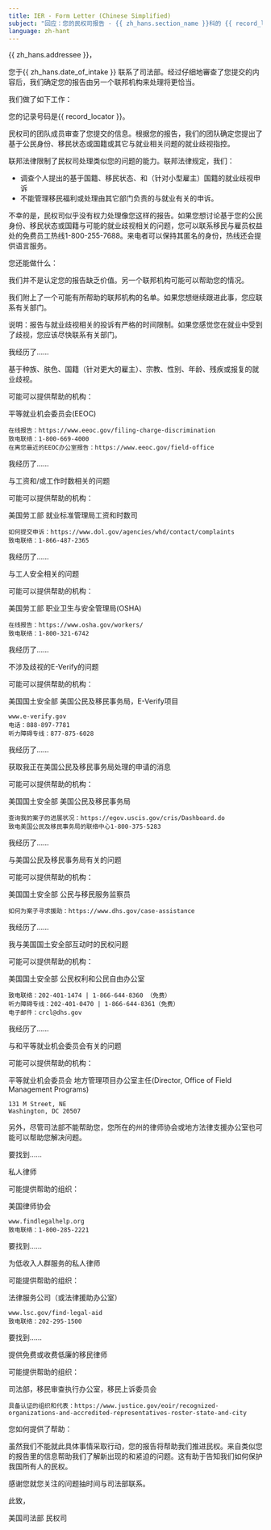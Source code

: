 ```yaml
---
title: IER - Form Letter (Chinese Simplified)
subject: "回应：您的民权司报告 - {{ zh_hans.section_name }}科的 {{ record_locator }}"
language: zh-hant
---
```

{{ zh_hans.addressee }}，

您于{{ zh_hans.date_of_intake }} 联系了司法部。经过仔细地審查了您提交的内容后，我们确定您的报告由另一个联邦机构来处理将更恰当。


我们做了如下工作：

您的记录号码是{{ record_locator }}。

民权司的团队成员审查了您提交的信息。根据您的报告，我们的团队确定您提出了基于公民身份、移民状态或国籍或其它与就业相关问题的就业歧视指控。

联邦法律限制了民权司处理类似您的问题的能力。联邦法律规定，我们：

  - 调查个人提出的基于国籍、移民状态、和（针对小型雇主）国籍的就业歧视申诉
  - 不能管理移民福利或处理由其它部门负责的与就业有关的申诉。

不幸的是，民权司似乎没有权力处理像您这样的报告。如果您想讨论基于您的公民身份、移民状态或国籍与可能的就业歧视相关的问题，您可以联系移民与雇员权益处的免费员工热线1-800-255-7688。来电者可以保持其匿名的身份，热线还会提供语言服务。


您还能做什么：

我们并不是认定您的报告缺乏价值。另一个联邦机构可能可以帮助您的情况。

我们附上了一个可能有所帮助的联邦机构的名单。如果您想继续跟进此事，您应联系有关部门。

说明：报告与就业歧视相关的投诉有严格的时间限制。如果您感觉您在就业中受到了歧视，您应该尽快联系有关部门。


我经历了……

基于种族、肤色、国籍（针对更大的雇主）、宗教、性别、年龄、残疾或报复的就业歧视。

可能可以提供帮助的机构：

平等就业机会委员会(EEOC)

    在线报告：https://www.eeoc.gov/filing-charge-discrimination
    致电联络：1-800-669-4000
    在离您最近的EEOC办公室报告：https://www.eeoc.gov/field-office


我经历了……

与工资和/或工作时数相关的问题

可能可以提供帮助的机构：

美国劳工部
就业标准管理局工资和时数司

    如何提交申诉：https://www.dol.gov/agencies/whd/contact/complaints
    致电联络：1-866-487-2365


我经历了……

与工人安全相关的问题

可能可以提供帮助的机构：

美国劳工部
职业卫生与安全管理局(OSHA)

    在线报告：https://www.osha.gov/workers/
    致电联络：1-800-321-6742


我经历了……

不涉及歧视的E-Verify的问题

可能可以提供帮助的机构：

美国国土安全部
美国公民及移民事务局，E-Verify项目

    www.e-verify.gov
    电话：888-897-7781
    听力障碍专线：877-875-6028


我经历了……

获取我正在美国公民及移民事务局处理的申请的消息

可能可以提供帮助的机构：

美国国土安全部
美国公民及移民事务局

    查询我的案子的进展状况：https://egov.uscis.gov/cris/Dashboard.do
    致电美国公民及移民事务局的联络中心1-800-375-5283


我经历了……

与美国公民及移民事务局有关的问题

可能可以提供帮助的机构：

美国国土安全部
公民与移民服务监察员

    如何为案子寻求援助：https://www.dhs.gov/case-assistance


我经历了……

我与美国国土安全部互动时的民权问题

可能可以提供帮助的机构：

美国国土安全部
公民权利和公民自由办公室

    致电联络：202-401-1474 | 1-866-644-8360 （免费）
    听力障碍专线：202-401-0470 | 1-866-644-8361（免费）
    电子邮件：crcl@dhs.gov


我经历了……

与和平等就业机会委员会有关的问题

可能可以提供帮助的机构：

平等就业机会委员会
地方管理项目办公室主任(Director, Office of Field Management Programs)

    131 M Street, NE
    Washington, DC 20507


另外，尽管司法部不能帮助您，您所在的州的律师协会或地方法律支援办公室也可能可以帮助您解决问题。


要找到……

私人律师

可能提供帮助的组织：

美国律师协会

    www.findlegalhelp.org
    致电联络：1-800-285-2221


要找到……

为低收入人群服务的私人律师

可能提供帮助的组织：

法律服务公司（或法律援助办公室）

    www.lsc.gov/find-legal-aid
    致电联络：202-295-1500


要找到……

提供免费或收费低廉的移民律师

可能提供帮助的组织：

司法部，移民审查执行办公室，移民上诉委员会

    具备认证的组织和代表：https://www.justice.gov/eoir/recognized-organizations-and-accredited-representatives-roster-state-and-city


您如何提供了帮助：

虽然我们不能就此具体事情采取行动，您的报告将帮助我们推进民权。来自类似您的报告里的信息帮助我们了解新出现的和紧迫的问题。这有助于告知我们如何保护我国所有人的民权。

感谢您就您关注的问题抽时间与司法部联系。


此致，

美国司法部
民权司

